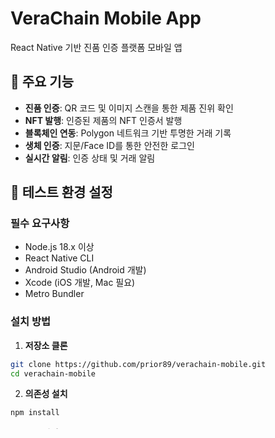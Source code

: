 # VeraChain Mobile App

React Native 기반 진품 인증 플랫폼 모바일 앱

## 🚀 주요 기능

- **진품 인증**: QR 코드 및 이미지 스캔을 통한 제품 진위 확인
- **NFT 발행**: 인증된 제품의 NFT 인증서 발행
- **블록체인 연동**: Polygon 네트워크 기반 투명한 거래 기록
- **생체 인증**: 지문/Face ID를 통한 안전한 로그인
- **실시간 알림**: 인증 상태 및 거래 알림

## 📱 테스트 환경 설정

### 필수 요구사항

- Node.js 18.x 이상
- React Native CLI
- Android Studio (Android 개발)
- Xcode (iOS 개발, Mac 필요)
- Metro Bundler

### 설치 방법

1. **저장소 클론**
```bash
git clone https://github.com/prior89/verachain-mobile.git
cd verachain-mobile
```

2. **의존성 설치**
```bash
npm install
```

3. **iOS 설정 (Mac only)**
```bash
cd ios && pod install
cd ..
```

### 실행 방법

#### Android
```bash
# 에뮬레이터 실행 후
npx react-native run-android

# 또는 Metro 먼저 실행
npx react-native start
# 새 터미널에서
npx react-native run-android
```

#### iOS (Mac only)
```bash
npx react-native run-ios

# 또는 특정 시뮬레이터 지정
npx react-native run-ios --simulator="iPhone 14"
```

### 백엔드 연결 설정

1. **로컬 백엔드 서버 실행**
   - 백엔드 저장소: https://github.com/prior89/verachain
   - 포트: 5001

2. **API 엔드포인트 설정**
   - 파일: `src/services/api.ts`
   - 개발 환경: `http://localhost:5001/api`
   - Android 에뮬레이터: `http://10.0.2.2:5001/api`

### 테스트 계정

```
이메일: test1@test.com
비밀번호: password

이메일: test2@test.com
비밀번호: password

이메일: admin@test.com
비밀번호: password
```

## 🛠️ 주요 기술 스택

- **Frontend**: React Native, TypeScript
- **State Management**: React Context API
- **Navigation**: React Navigation v6
- **UI Components**: Custom Components
- **Authentication**: JWT + AsyncStorage
- **Network**: Axios
- **Image Processing**: React Native Image Picker
- **Biometrics**: React Native Touch ID

## 📂 프로젝트 구조

```
mobile/
├── android/           # Android 네이티브 코드
├── ios/              # iOS 네이티브 코드
├── src/
│   ├── components/   # 재사용 가능한 컴포넌트
│   ├── screens/      # 화면 컴포넌트
│   ├── services/     # API 및 서비스 로직
│   ├── context/      # Context API providers
│   ├── navigation/   # 네비게이션 설정
│   ├── utils/        # 유틸리티 함수
│   └── types/        # TypeScript 타입 정의
├── App.tsx           # 앱 진입점
└── package.json      # 프로젝트 설정

```

## 🔧 환경 변수 설정

`.env` 파일 생성:
```
API_URL=http://localhost:5001/api
POLYGON_RPC_URL=https://polygon-amoy.g.alchemy.com/v2/YOUR_KEY
```

## 🐛 문제 해결

### Android 빌드 오류
```bash
cd android && ./gradlew clean
cd .. && npx react-native run-android
```

### iOS 빌드 오류
```bash
cd ios && pod deintegrate
pod install
cd .. && npx react-native run-ios
```

### Metro 번들러 캐시 초기화
```bash
npx react-native start --reset-cache
```

## 📝 라이선스

MIT License

## 🤝 기여하기

1. Fork the Project
2. Create your Feature Branch (`git checkout -b feature/AmazingFeature`)
3. Commit your Changes (`git commit -m 'Add some AmazingFeature'`)
4. Push to the Branch (`git push origin feature/AmazingFeature`)
5. Open a Pull Request

## 📞 문의

프로젝트 관련 문의사항은 Issues 탭을 이용해주세요.

---

Made with ❤️ by VeraChain Team